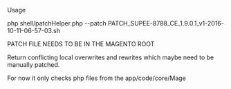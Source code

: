 Usage

php shell/patchHelper.php --patch PATCH_SUPEE-8788_CE_1.9.0.1_v1-2016-10-11-06-57-03.sh

PATCH FILE NEEDS TO BE IN THE MAGENTO ROOT

Return conflicting local overwrites and rewrites which maybe need to be manually patched.

For now it only checks php files from the app/code/core/Mage

